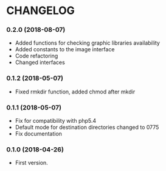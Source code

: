 # CHANGELOG

### 0.2.0 (2018-08-07)

  * Added functions for checking graphic libraries availability
  * Added constants to the image interface
  * Code refactoring
  * Changed interfaces

### 0.1.2 (2018-05-07)

  * Fixed rmkdir function, added chmod after mkdir

### 0.1.1 (2018-05-07)

  * Fix for compatibility with php5.4
  * Default mode for destination directories changed to 0775
  * Fix documentation

### 0.1.0 (2018-04-26)

  * First version.
